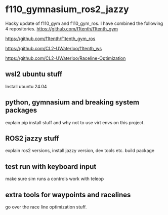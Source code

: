 # f110_gymnasium_ros2_jazzy
Hacky update of f110_gym and f110_gym_ros.
I have combined the following 4 repositories.
https://github.com/f1tenth/f1tenth_gym

https://github.com/f1tenth/f1tenth_gym_ros

https://github.com/CL2-UWaterloo/f1tenth_ws

https://github.com/CL2-UWaterloo/Raceline-Optimization




## wsl2 ubuntu stuff
Install ubuntu 24.04

## python, gymnasium and breaking system packages
explain pip install stuff and why not to use virt envs on this project.

## ROS2 jazzy stuff
explain ros2 versions, install jazzy version, dev tools etc.
build package

## test run with keyboard input
make sure sim runs a controls work with teleop

## extra tools for waypoints and racelines
go over the race line optimization stuff.

